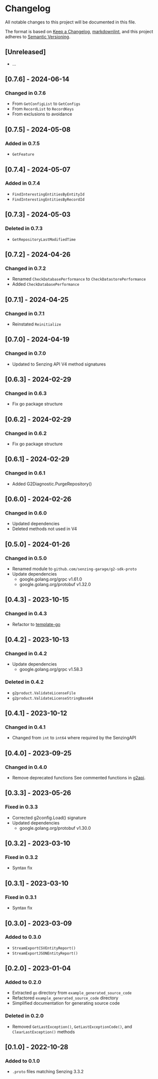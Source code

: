 # Changelog

All notable changes to this project will be documented in this file.

The format is based on [Keep a Changelog](https://keepachangelog.com/en/1.0.0/),
[markdownlint](https://dlaa.me/markdownlint/),
and this project adheres to [Semantic Versioning](https://semver.org/spec/v2.0.0.html).

## [Unreleased]

- ...

## [0.7.6] - 2024-06-14

### Changed in 0.7.6

- From `GetConfigList` to `GetConfigs`
- From `RecordList` to `RecordKeys`
- From exclusions to avoidance

## [0.7.5] - 2024-05-08

### Added in 0.7.5

- `GetFeature`

## [0.7.4] - 2024-05-07

### Added in 0.7.4

- `FindInterestingEntitiesByEntityId`
- `FindInterestingEntitiesByRecordId`

## [0.7.3] - 2024-05-03

### Deleted in 0.7.3

- `GetRepositoryLastModifiedTime`

## [0.7.2] - 2024-04-26

### Changed in 0.7.2

- Renamed `CheckDatabasePerformance` to `CheckDatastorePerformance`
- Added `CheckDatabasePerformance`

## [0.7.1] - 2024-04-25

### Changed in 0.7.1

- Reinstated `Reinitialize`

## [0.7.0] - 2024-04-19

### Changed in 0.7.0

- Updated to Senzing API V4 method signatures

## [0.6.3] - 2024-02-29

### Changed in 0.6.3

- Fix go package structure

## [0.6.2] - 2024-02-29

### Changed in 0.6.2

- Fix go package structure

## [0.6.1] - 2024-02-29

### Changed in 0.6.1

- Added G2Diagnostic.PurgeRepository()

## [0.6.0] - 2024-02-26

### Changed in 0.6.0

- Updated dependencies
- Deleted methods not used in V4

## [0.5.0] - 2024-01-26

### Changed in 0.5.0

- Renamed module to `github.com/senzing-garage/g2-sdk-proto`
- Update dependencies
  - google.golang.org/grpc v1.61.0
  - google.golang.org/protobuf v1.32.0

## [0.4.3] - 2023-10-15

### Changed in 0.4.3

- Refactor to [template-go](https://github.com/senzing-garage/template-go)

## [0.4.2] - 2023-10-13

### Changed in 0.4.2

- Update dependencies
  - google.golang.org/grpc v1.58.3

### Deleted in 0.4.2

- `g2product.ValidateLicenseFile`
- `g2product.ValidateLicenseStringBase64`

## [0.4.1] - 2023-10-12

### Changed in 0.4.1

- Changed from `int` to `int64` where required by the SenzingAPI

## [0.4.0] - 2023-09-25

### Changed in 0.4.0

- Remove deprecated functions
  See commented functions in [g2api](https://github.com/senzing-garage/g2-sdk-go/blob/495326c4451851f9e9a04ac23a150b3d48bc2ad1/g2api/main.go).

## [0.3.3] - 2023-05-26

### Fixed in 0.3.3

- Corrected g2config.Load() signature
- Updated dependencies
  - google.golang.org/protobuf v1.30.0

## [0.3.2] - 2023-03-10

### Fixed in 0.3.2

- Syntax fix

## [0.3.1] - 2023-03-10

### Fixed in 0.3.1

- Syntax fix

## [0.3.0] - 2023-03-09

### Added to 0.3.0

- `StreamExportCSVEntityReport()`
- `StreamExportJSONEntityReport()`

## [0.2.0] - 2023-01-04

### Added to 0.2.0

- Extracted `go` directory from `example_generated_source_code`
- Refactored `example_generated_source_code` directory
- Simplified documentation for generating source code

### Deleted in 0.2.0

- Removed `GetLastException()`, `GetLastExceptionCode()`, and `ClearLastException()` methods

## [0.1.0] - 2022-10-28

### Added to 0.1.0

- `.proto` files matching Senzing 3.3.2

